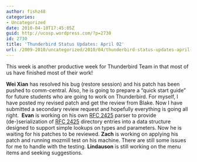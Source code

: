 ```yaml
---
author: fishz48
categories:
- Uncategorized
date: 2010-04-10T17:45:05Z
guid: http://ucosp.wordpress.com/?p=2730
id: 2730
title: 'Thunderbird Status Updates: April 02'
url: /2009-2010/uncategorized/2010/04/thunderbird-status-updates-april-02/
---
```


This week is another productive week for Thunderbird Team in that most of us have finished most of their work!

**Wei Xian** has resolved his bug (restore session) and his patch has been pushed to comm-central. Also, he is going to prepare a &#8220;quick start guide&#8221; for future students who are going to work on Thunderbird. For myself, I have posted my revised patch and get the review from Blake. Now I have submitted a secondary review request and hopefully everything is going all right.  **Evan** is working on his own [RFC 2425](http://tools.ietf.org/html/rfc2425 "http://tools.ietf.org/html/rfc2425") parser to provide (de-)serialization of [RFC 2425](http://tools.ietf.org/html/rfc2425 "http://tools.ietf.org/html/rfc2425") directory entries into a data structure designed to support simple lookups on types and parameters. Now he is waiting for his patches to be reviewed. **Zach** is working on applying his patch and running mozmill test on his machine. There are still some issues for me to handle with the testing. **Lindauson** is still working on the menu items and seeking suggestions.
